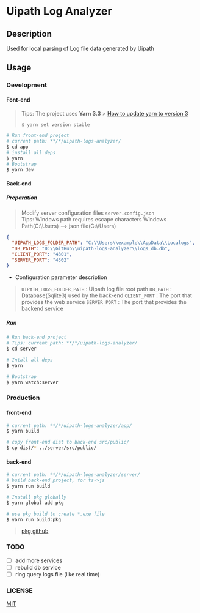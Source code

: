 # Uipath Log Analyzer

## Description

Used for local parsing of Log file data generated by Uipath

## Usage

### Development

#### Font-end

> Tips: The project uses **Yarn 3.3** > [How to update yarn to version 3](https://yarnpkg.com/getting-started/install#updating-to-the-latest-versions)
>
> ```bash
> $ yarn set version stable
> ```

```bash
# Run front-end project
# current path: **/*/uipath-logs-analyzer/
$ cd app
# install all deps
$ yarn
# Bootstrap
$ yarn dev
```

#### Back-end

##### Preparation

> Modify server configuration files `server.config.json`  
> Tips: Windows path requires escape characters
> Windows Path(C:\\Users) --> json file(C:\\\Users)

```json
{
  "UIPATH_LOGS_FOLDER_PATH": "C:\\Users\\example\\AppData\\Localogs",
  "DB_PATH": "D:\\GitHub\\uipath-logs-analyzer\\logs_db.db",
  "CLIENT_PORT": "4301",
  "SERVER_PORT": "4302"
}
```

- Configuration parameter description

> `UIPATH_LOGS_FOLDER_PATH` : Uipath log file root path
> `DB_PATH` : Database(Sqlite3) used by the back-end
> `CLIENT_PORT` : The port that provides the web service
> `SERVER_PORT` : The port that provides the backend service

##### Run

```bash
# Run back-end project
# Tips: current path: **/*/uipath-logs-analyzer/
$ cd server

# Intall all deps
$ yarn

# Bootstrap
$ yarn watch:server
```

###

### Production

#### front-end

```bash
# current path: **/*/uipath-logs-analyzer/app/
$ yarn build

# copy front-end dist to back-end src/public/
$ cp dist/* ../server/src/public/
```

#### back-end

```bash
# current path: **/*/uipath-logs-analyzer/server/
# build back-end project, for ts->js
$ yarn run build

# Install pkg globally
$ yarn global add pkg

# use pkg build to create *.exe file
$ yarn run build:pkg
```

> [pkg github](https://github.com/vercel/pkg#usage)

### TODO

- [ ] add more services
- [ ] rebulid db service
- [ ] ring query logs file (like real time)

### LICENSE

[MIT](https://github.com/HinokiSu/uipath-log-analyzer/blob/main/LICENSE)
